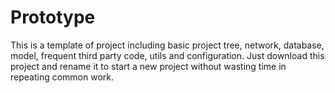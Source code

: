 # Prototype

This is a template of project including basic project tree, network, database, model, frequent third party code, utils and configuration.
Just download this project and rename it to start a new project without wasting time in repeating common work.
